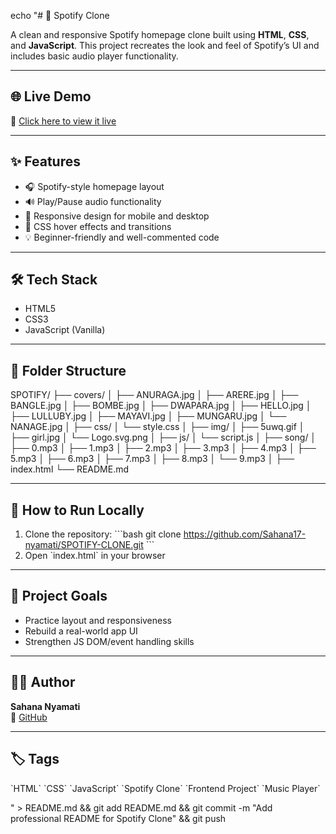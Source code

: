 echo "# 🎵 Spotify Clone

A clean and responsive Spotify homepage clone built using **HTML**, **CSS**, and **JavaScript**. This project recreates the look and feel of Spotify’s UI and includes basic audio player functionality.

---

## 🌐 Live Demo

🔗 [Click here to view it live](https://sahana17-nyamati.github.io/SPOTIFY-CLONE/)

---

## ✨ Features

- 🎧 Spotify-style homepage layout  
- 🔊 Play/Pause audio functionality  
- 📱 Responsive design for mobile and desktop  
- 🎨 CSS hover effects and transitions  
- 💡 Beginner-friendly and well-commented code

---

## 🛠️ Tech Stack

- HTML5  
- CSS3  
- JavaScript (Vanilla)

---

## 📂 Folder Structure


SPOTIFY/
├── covers/
│ ├── ANURAGA.jpg
│ ├── ARERE.jpg
│ ├── BANGLE.jpg
│ ├── BOMBE.jpg
│ ├── DWAPARA.jpg
│ ├── HELLO.jpg
│ ├── LULLUBY.jpg
│ ├── MAYAVI.jpg
│ ├── MUNGARU.jpg
│ └── NANAGE.jpg
│
├── css/
│ └── style.css
│
├── img/
│ ├── 5uwq.gif
│ ├── girl.jpg
│ └── Logo.svg.png
│
├── js/
│ └── script.js
│
├── song/
│ ├── 0.mp3
│ ├── 1.mp3
│ ├── 2.mp3
│ ├── 3.mp3
│ ├── 4.mp3
│ ├── 5.mp3
│ ├── 6.mp3
│ ├── 7.mp3
│ ├── 8.mp3
│ └── 9.mp3
│
├── index.html
└── README.md

---

## 🚀 How to Run Locally

1. Clone the repository:
   \`\`\`bash
   git clone https://github.com/Sahana17-nyamati/SPOTIFY-CLONE.git
   \`\`\`
2. Open \`index.html\` in your browser

---

## 🎯 Project Goals

- Practice layout and responsiveness
- Rebuild a real-world app UI
- Strengthen JS DOM/event handling skills

---

## 👩‍💻 Author

**Sahana Nyamati**  
🔗 [GitHub](https://github.com/Sahana17-nyamati)

---

## 🏷️ Tags

\`HTML\` \`CSS\` \`JavaScript\` \`Spotify Clone\` \`Frontend Project\` \`Music Player\`

" > README.md && git add README.md && git commit -m "Add professional README for Spotify Clone" && git push
